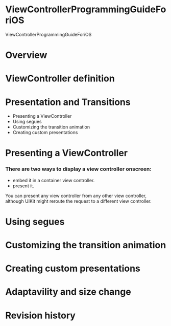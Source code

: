 # ViewControllerProgrammingGuideForiOS
ViewControllerProgrammingGuideForiOS

# Overview
# ViewController definition
# Presentation and Transitions

- Presenting a ViewController
- Using segues
- Customizing the transition animation
- Creating custom presentations

# Presenting a ViewController

### There are two ways to display a view controller onscreen: 

- embed it in a container view controller.
- present it. 

You can present any view controller from any other view controller, although UIKit might reroute the request to a different view controller.

# Using segues
# Customizing the transition animation
# Creating custom presentations

# Adaptavility and size change
# Revision history
